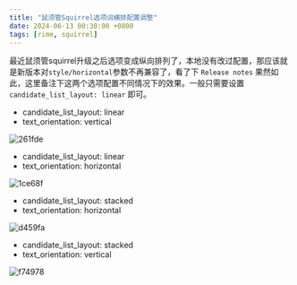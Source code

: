 ```yaml
---
title: "鼠须管Squirrel选项词横排配置调整"
date: 2024-06-13 00:30:00 +0800
tags: [rime, squirrel]
---
```



最近鼠须管squirrel升级之后选项变成纵向排列了，本地没有改过配置，那应该就是新版本对`style/horizontal`参数不再兼容了，看了下 `Release notes` 果然如此，这里备注下这两个选项配置不同情况下的效果。一般只需要设置 `candidate_list_layout: linear` 即可。

- candidate_list_layout: linear
- text_orientation: vertical

![261fde](https://pic-1251468582.picsh.myqcloud.com/pic/2024/06/13/261fde.png)

- candidate_list_layout: linear
- text_orientation: horizontal

![1ce68f](https://pic-1251468582.picsh.myqcloud.com/pic/2024/06/13/1ce68f.png)

- candidate_list_layout: stacked
- text_orientation: horizontal

![d459fa](https://pic-1251468582.picsh.myqcloud.com/pic/2024/06/13/d459fa.png)

- candidate_list_layout: stacked
- text_orientation: vertical

![f74978](https://pic-1251468582.picsh.myqcloud.com/pic/2024/06/13/f74978.png)
